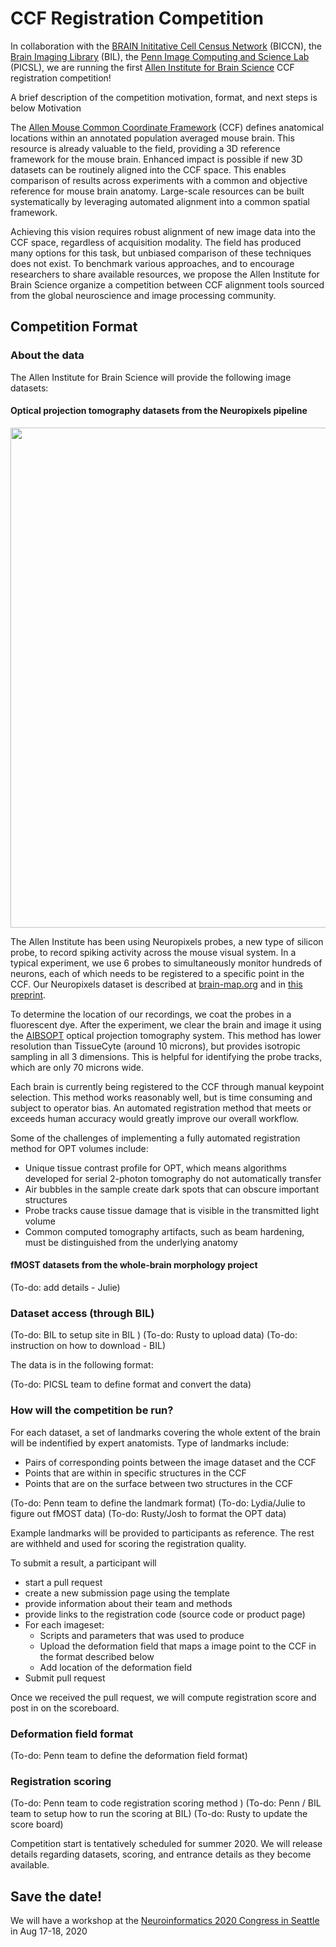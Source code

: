 # CCF Registration Competition

In collaboration with the [BRAIN Inititative Cell Census Network](biccn.org) (BICCN), 
the [Brain Imaging Library](https://www.brainimagelibrary.org/) (BIL), 
the [Penn Image Computing and Science Lab](http://picsl.upenn.edu/) (PICSL), 
we are running the first [Allen Institute for Brain Science](https://portal.brain-map.org/) 
CCF registration competition! 


A brief description of the competition motivation, format, and next steps is below
Motivation

The [Allen Mouse Common Coordinate Framework](https://community.brain-map.org/t/allen-mouse-ccf-accessing-and-using-related-data-and-tools/359) (CCF) defines anatomical locations within an annotated population averaged mouse brain. This resource is already valuable to the field, providing a 3D reference framework for the mouse brain. Enhanced impact is possible if new 3D datasets can be routinely aligned into the CCF space. This enables comparison of results across experiments with a common and objective reference for mouse brain anatomy. Large-scale resources can be built systematically by leveraging automated alignment into a common spatial framework.

Achieving this vision requires robust alignment of new image data into the CCF space, regardless of acquisition modality. The field has produced many options for this task, but unbiased comparison of these techniques does not exist. To benchmark various approaches, and to encourage researchers to share available resources, we propose the Allen Institute for Brain Science organize a competition between CCF alignment tools sourced from the global neuroscience and image processing community.

## Competition Format

### About the data

The Allen Institute for Brain Science will provide the following image datasets:

#### Optical projection tomography datasets from the Neuropixels pipeline

<img src="images/opt_pipeline_overview" width="800" />

The Allen Institute has been using Neuropixels probes, a new type of silicon probe, to record spiking activity across the mouse visual system. In a typical experiment, we use 6 probes to simultaneously monitor hundreds of neurons, each of which needs to be registered to a specific point in the CCF. Our Neuropixels dataset is described at [brain-map.org](https://portal.brain-map.org/explore/circuits/visual-coding-neuropixels) and in [this preprint](https://www.biorxiv.org/content/10.1101/805010v1). 

To determine the location of our recordings, we coat the probes in a fluorescent dye. After the experiment, we clear the brain and image it using the [AIBSOPT](https://github.com/alleninstitute/aibsopt) optical projection tomography system. This method has lower resolution than TissueCyte (around 10 microns), but provides isotropic sampling in all 3 dimensions. This is helpful for identifying the probe tracks, which are only 70 microns wide.

Each brain is currently being registered to the CCF through manual keypoint selection. This method works reasonably well, but is time consuming and subject to operator bias. An automated registration method that meets or exceeds human accuracy would greatly improve our overall workflow.

Some of the challenges of implementing a fully automated registration method for OPT volumes include:
* Unique tissue contrast profile for OPT, which means algorithms developed for serial 2-photon tomography do not automatically transfer
* Air bubbles in the sample create dark spots that can obscure important structures
* Probe tracks cause tissue damage that is visible in the transmitted light volume
* Common computed tomography artifacts, such as beam hardening, must be distinguished from the underlying anatomy

#### fMOST datasets from the whole-brain morphology project

(To-do: add details - Julie)

### Dataset access (through BIL)

(To-do: BIL to setup site in BIL )
(To-do: Rusty to upload data)
(To-do: instruction on how to download - BIL)

The data is in the following format:

(To-do: PICSL team to define format and convert the data)


### How will the competition be run?

For each  dataset, a set of landmarks covering the whole extent of the brain will be indentified by expert anatomists. Type of landmarks include:
* Pairs of corresponding points between the image dataset and the CCF
* Points that are within in specific structures in the CCF
* Points that are on the surface between two structures in the CCF

(To-do: Penn team to define the landmark format)
(To-do: Lydia/Julie to figure out fMOST data)
(To-do: Rusty/Josh to format the OPT data)

Example landmarks will be provided to participants as reference. The rest are withheld and used for scoring the registration quality.

To submit a result, a participant will
- start a pull request
- create a new submission page using the template
- provide information about their team and methods
- provide links to the registration code (source code or product page)
- For each imageset:
    - Scripts and parameters that was used to produce
    - Upload the deformation field that maps a image point to the CCF in the format described below
    - Add location of the deformation field
- Submit pull request

Once we received the pull request, we will compute registration score and post in on the scoreboard.

### Deformation field format

(To-do: Penn team to define the deformation field format)

### Registration scoring

(To-do: Penn team to code registration scoring method )
(To-do: Penn / BIL team to setup how to run the scoring at BIL) 
(To-do: Rusty to update the score board)

Competition start is tentatively scheduled for summer 2020. We will release details regarding datasets, scoring, and entrance details as they become available.

## Save the date!

We will have a workshop at the [Neuroinformatics 2020 Congress in Seattle](https://neuroinformatics.incf.org/) in Aug 17-18, 2020 
